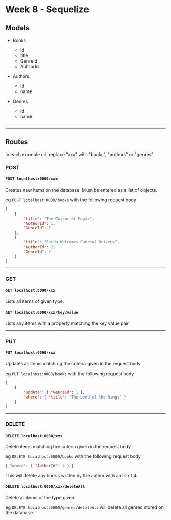 # Week 8 - Sequelize

## Models

- Books
  - id
  - title
  - GenreId
  - AuthorId

- Authors
  - id
  - name

- Genres
  - id
  - name
---
---
## Routes

In each example url, replace "xxx" with "books", "authors" or "genres"

### POST

#### `POST localhost:0000/xxx`
Creates new items on the database. Must be entered as a list of objects.

eg `POST localhost:0000/books` with the following request body
``` json
[
    {
        "title": "The Colour of Magic",
        "AuthorId": 1,
        "GenreId": 1
    },
    {
        "title": "Earth Welcomes Careful Drivers",
        "AuthorId": 2,
        "GenreId": 2
    }
]
```
---
### GET

#### `GET localhost:0000/xxx`
Lists all items of given type.

#### `GET localhost:0000/xxx/key/value`
Lists any items with a property matching the key value pair.

---
### PUT
#### `PUT localhost:0000/xxx`
Updates all items matching the criteria given in the request body.

eg `PUT localhost:0000/books` with the following request body

``` json
[
    {
        "update": { "GenreId": 1 },
        "where": { "title": "The Lord of the Rings" }
    }
]
```
--- 
### DELETE
#### `DELETE localhost:0000/xxx`
Delete items matching the criteria given in the request body.

eg `DELETE localhost:0000/books` with the following request body

``` json
{ "where": { "AuthorId": 4 } }
```

This will delete any books written by the author with an ID of 4.

#### `DELETE localhost:0000/xxx/deleteAll`
Delete all items of the type given.

eg `DELETE localhost:0000/genres/deleteAll` will delete all genres stored on the database.